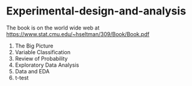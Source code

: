 # Experimental-design-and-analysis
The book is on the world wide web at
https://www.stat.cmu.edu/~hseltman/309/Book/Book.pdf

1. The Big Picture
2. Variable Classification
3. Review of Probability
4. Exploratory Data Analysis
5. Data and EDA
6. t-test
